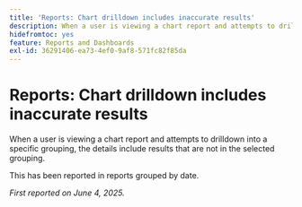```yaml
---
title: 'Reports: Chart drilldown includes inaccurate results'
description: When a user is viewing a chart report and attempts to drilldown into a specific grouping, the details include results that are not in the selected grouping.
hidefromtoc: yes
feature: Reports and Dashboards
exl-id: 36291406-ea73-4ef0-9af8-571fc82f85da
---
```

# Reports: Chart drilldown includes inaccurate results

When a user is viewing a chart report and attempts to drilldown into a specific grouping, the details include results that are not in the selected grouping.

This has been reported in reports grouped by date.

_First reported on June 4, 2025._
